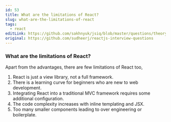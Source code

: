 ```yaml
---
id: 53
title: What are the limitations of React?
slug: what-are-the-limitations-of-react
tags:
  - react
editLink: https://github.com/sakhnyuk/jsiq/blob/master/questions/theory/react/53.md
original: https://github.com/sudheerj/reactjs-interview-questions
---
```


### What are the limitations of React?

Apart from the advantages, there are few limitations of React too,

1. React is just a view library, not a full framework.
2. There is a learning curve for beginners who are new to web development.
3. Integrating React into a traditional MVC framework requires some additional configuration.
4. The code complexity increases with inline templating and JSX.
5. Too many smaller components leading to over engineering or boilerplate.